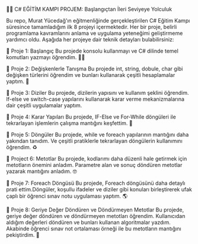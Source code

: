 👨‍💻 C# EĞİTİM KAMPI PROJEM: Başlangıçtan İleri Seviyeye Yolculuk

Bu repo, Murat Yücedağ'ın eğitmenliğinde gerçekleştirilen C# Eğitim Kampı süresince tamamladığım ilk 8 projeyi içermektedir. Her bir proje, belirli programlama kavramlarını anlama ve uygulama yeteneğimi geliştirmeme yardımcı oldu. Aşağıda her projeye dair teknik detayları bulabilirsiniz:

💠 Proje 1: Başlangıç
Bu projede konsolu kullanmayı ve C# dilinde temel komutları yazmayı öğrendim. 🚶‍♂

💠 Proje 2: Değişkenlerle Tanışma
Bu projede int, string, dobule, char gibi değişken türlerini öğrendim ve bunları kullanarak çeşitli hesaplamalar yaptım. 🤝

💠 Proje 3: Diziler
Bu projede, dizilerin yapısını ve kullanım şeklini öğrendim. If-else ve switch-case yapılarını kullanarak karar verme mekanizmalarına dair çeşitli uygulamalar yaptım.

💠 Proje 4: Karar Yapıları
Bu projede, IF-Else ve For-While döngüleri ile tekrarlayan işlemlerin çalışma mantığını keşfettim. 🤔

💠 Proje 5: Döngüler
Bu projede, while ve foreach yapılarının mantığını daha yakından tanıdım. Ve çeşitli pratiklerle tekrarlayan döngülerin kullanımını öğrendim. ♻️

💠 Project 6: Metotlar
Bu projede, kodlarımı daha düzenli hale getirmek için metotların önemini anladım. Parametre alan ve sonuç döndüren metotlar yazarak mantığını anladım. 🤓

💠 Proje 7: Foreach Döngüsü
Bu projede, Foreach döngüsünü daha detaylı prati ettim.Döngüler, koşullu ifadeler ve diziler gibi konuları birleştirerek ufak çaplı bir öğrenci sınav notu uygulaması yaptım. 🌎

💠 Proje 8: Geriye Değer Döndüren ve Döndürmeyen Metotlar
Bu projede, geriye değer döndüren ve döndürmeyen metotları öğrendim. Kullanıcıdan aldığım değerleri döndüren ve bunları kullanan algoritmalar yazdım. Akabinde öğrenci sınav not ortalaması örneği ile bu metotların mantığını pekiştirdim. 🧩
